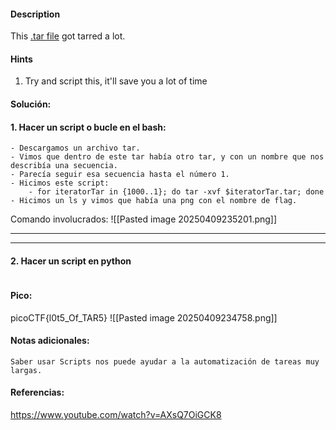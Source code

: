 
#### Description
This [.tar file](https://jupiter.challenges.picoctf.org/static/52084b5ad360b25f9af83933114324e0/1000.tar) got tarred a lot.

#### Hints 
1. Try and script this, it'll save you a lot of time


#### Solución:

#### 1. Hacer un script o bucle en el bash:

````
- Descargamos un archivo tar.
- Vimos que dentro de este tar había otro tar, y con un nombre que nos describía una secuencia.
- Parecía seguir esa secuencia hasta el número 1.
- Hicimos este script:
	- for iteratorTar in {1000..1}; do tar -xvf $iteratorTar.tar; done
- Hicimos un ls y vimos que había una png con el nombre de flag.
`````

Comando involucrados:
![[Pasted image 20250409235201.png]]



--- 
---
#### 2. Hacer un script en python

````

`````


#### Pico:
picoCTF{l0t5_Of_TAR5}
![[Pasted image 20250409234758.png]]

#### Notas adicionales:
	Saber usar Scripts nos puede ayudar a la automatización de tareas muy largas.

#### Referencias:
https://www.youtube.com/watch?v=AXsQ7OiGCK8

